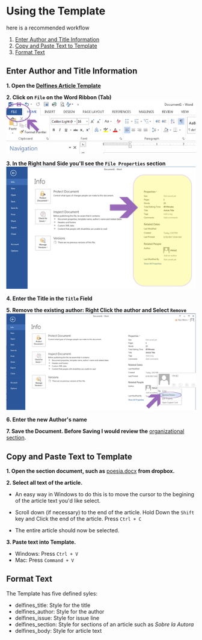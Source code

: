 # Using the Template

here is a recommended workflow

1. [Enter Author and Title Information](template.md#enter-author-and-title-information)
2. [Copy and Paste Text to Template](template.md#copy-and-paste-text-to-template)
3. [Format Text](template.md#format-text)

## Enter Author and Title Information

 **1. Open the [Delfines Article Template](https://www.dropbox.com/s/av2uuv3rzx2zzvc/deflines-article-template_2018.dotx?dl=0)**

**2. <span class="underline" >Click</span> on `File` on the Word Ribbon (Tab)**
    ![Click on File][1]

**3. In the Right hand Side you'll see the `File Properties` section**
    ![Properties Section on Right hand Side][2]

**4. Enter the Title in the `Title` Field**

**5. Remove the existing author:
      <span class="underline">Right Click</span> the author and <span class="underline">Select</span> `Remove`**
    ![Remove Default Author][3]

**6. Enter the new Author's name**

**7. Save the Document.  Before Saving I would review the** [organizational section](organization.md).

## Copy and Paste Text to Template

**1. Open the section document, such as** [poesia.docx](https://www.dropbox.com/s/iokccsm2rgdqu37/POES%C3%8DA.docx?dl=0) **from dropbox.**  

**2. <span class="underline">Select</span> all text of the article.**

* An easy way in Windows to do this is to move the cursor to the begining of the article text you'd like select.  
* Scroll down (if necessary) to the end of the article.  <span class="underline">Hold Down</span> the `Shift` key and <span class="underline">Click</span> the end of the article. <span class="underline">Press</span> `Ctrl + C`

* The entire article should now be selected.

**3. Paste text into Template.**

* Windows: <span class="underline">Press</span> `Ctrl + V`
* Mac: <span class="underline">Press</span> `Command + V`

## Format Text 
The Template has five defined syles:

* delfines_title: Style for the title
* delfines_author: Style for the author
* delfines_issue: Style for issue line
* delfines_section: Style for sections of an article such as _Sobre la Autora_
* delfines_body: Style for article text

[1]: ./img/ss-001_1523052308.png
[2]: ./img/ss-001_1523054753.png
[3]: ./img/ss-001_1523054406.png

